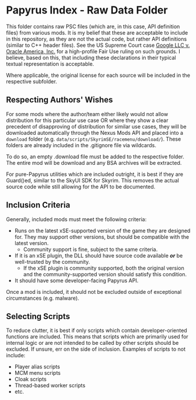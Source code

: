 # Papyrus Index - Raw Data Folder

This folder contains raw PSC files (which are, in this case, API definition files) from various mods. It is my belief that these are acceptable to include in this repository, as they are not the actual code, but rather API definitions (similar to C++ header files). See the US Supreme Court case [Google LLC v. Oracle America, Inc.](https://en.wikipedia.org/wiki/Google_LLC_v._Oracle_America,_Inc.) for a high-profile Fair Use ruling on such grounds. I believe, based on this, that including these declarations in their typical textual representation is acceptable.

Where applicable, the original license for each source will be included in the respective subfolder.

## Respecting Authors' Wishes
For some mods where the author/team either likely would not allow distribution for this particular use case OR where they show a clear precedent of disapproving of distribution for similar use cases, they will be downloaded automatically through the Nexus Mods API and placed into a `download` folder (e.g. `data/scripts/SkyrimSE/racemenu/download/`). These folders are already included in the .gitignore file via wildcards.

To do so, an empty .download file must be added to the respective folder. The entire mod will be download and any BSA archives will be extracted.

For pure-Papyrus utilities which are included outright, it is best if they are Guard()ed, similar to the SkyUI SDK for Skyrim. This removes the actual source code while still allowing for the API to be documented.

## Inclusion Criteria
Generally, included mods must meet the following criteria:
* Runs on the latest xSE-supported version of the game they are designed for. They may support other versions, but should be compatible with the latest version.
    * Community support is fine, subject to the same criteria.
* If it is an xSE plugin, the DLL should have source code available ***or*** be well-trusted by the community.
    * If the xSE plugin is community supported, both the original version and the community-supported version should satisfy this condition.
* It should have some developer-facing Papyrus API.

Once a mod is included, it should not be excluded outside of exceptional circumstances (e.g. malware).

## Selecting Scripts
To reduce clutter, it is best if only scripts which contain developer-oriented functions are included. This means that scripts which are primarily used for internal logic or are not intended to be called by other scripts should be excluded. If unsure, err on the side of inclusion. Examples of scripts to not include:
* Player alias scripts
* MCM menu scripts
* Cloak scripts
* Thread-based worker scripts
* etc.
